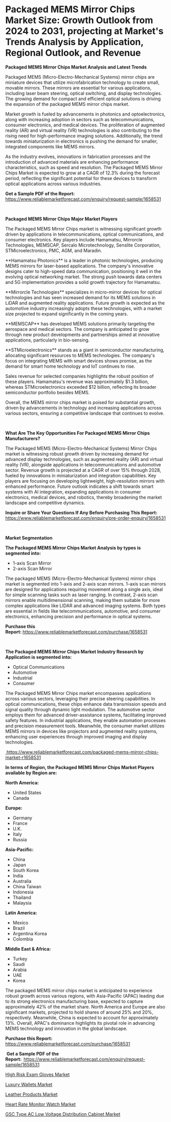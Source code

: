 <p><h1>Packaged MEMS Mirror Chips Market Size: Growth Outlook from 2024 to 2031, projecting at Market's Trends Analysis by Application, Regional Outlook, and Revenue</h1></p><p><strong>Packaged MEMS Mirror Chips Market Analysis and Latest Trends</strong></p>
<p><p>Packaged MEMS (Micro-Electro-Mechanical Systems) mirror chips are miniature devices that utilize microfabrication technology to create small, movable mirrors. These mirrors are essential for various applications, including laser beam steering, optical switching, and display technologies. The growing demand for compact and efficient optical solutions is driving the expansion of the packaged MEMS mirror chips market.</p><p>Market growth is fueled by advancements in photonics and optoelectronics, along with increasing adoption in sectors such as telecommunications, consumer electronics, and medical devices. The proliferation of augmented reality (AR) and virtual reality (VR) technologies is also contributing to the rising need for high-performance imaging solutions. Additionally, the trend towards miniaturization in electronics is pushing the demand for smaller, integrated components like MEMS mirrors.</p><p>As the industry evolves, innovations in fabrication processes and the introduction of advanced materials are enhancing performance characteristics, such as speed and resolution. The Packaged MEMS Mirror Chips Market is expected to grow at a CAGR of 12.3% during the forecast period, reflecting the significant potential for these devices to transform optical applications across various industries.</p></p>
<p><strong>Get a Sample PDF of the Report:&nbsp;</strong> <a href="https://www.reliablemarketforecast.com/enquiry/request-sample/1658531?utm_campaign=1108&utm_medium=2&utm_source=Github&utm_content=ia&utm_term=28092024&utm_id=packaged-mems-mirror-chips">https://www.reliablemarketforecast.com/enquiry/request-sample/1658531</a></p>
<p>&nbsp;</p>
<p><strong>Packaged MEMS Mirror Chips Major Market Players</strong></p>
<p><p>The Packaged MEMS Mirror Chips market is witnessing significant growth driven by applications in telecommunications, optical communications, and consumer electronics. Key players include Hamamatsu, Mirrorcle Technologies, MEMSCAP, Sercalo Microtechnology, Senslite Corporation, STMicroelectronics, PMC, AGM, and Maradin.</p><p>**Hamamatsu Photonics** is a leader in photonic technologies, producing MEMS mirrors for laser-based applications. The company's innovative designs cater to high-speed data communication, positioning it well in the evolving optical networking market. The strong push towards data centers and 5G implementation provides a solid growth trajectory for Hamamatsu.</p><p>**Mirrorcle Technologies** specializes in micro-mirror devices for optical technologies and has seen increased demand for its MEMS solutions in LiDAR and augmented reality applications. Future growth is expected as the automotive industry increasingly adopts these technologies, with a market size projected to expand significantly in the coming years.</p><p>**MEMSCAP** has developed MEMS solutions primarily targeting the aerospace and medical sectors. The company is anticipated to grow through new product developments and partnerships aimed at innovative applications, particularly in bio-sensing. </p><p>**STMicroelectronics** stands as a giant in semiconductor manufacturing, allocating significant resources to MEMS technologies. The company's focus on integrating MEMS with smart devices shows promise, as the demand for smart home technology and IoT continues to rise.</p><p>Sales revenue for selected companies highlights the robust position of these players. Hamamatsu's revenue was approximately $1.3 billion, whereas STMicroelectronics exceeded $12 billion, reflecting its broader semiconductor portfolio besides MEMS.</p><p>Overall, the MEMS mirror chips market is poised for substantial growth, driven by advancements in technology and increasing applications across various sectors, ensuring a competitive landscape that continues to evolve.</p></p>
<p>&nbsp;</p>
<p><strong>What Are The Key Opportunities For Packaged MEMS Mirror Chips Manufacturers?</strong></p>
<p><p>The Packaged MEMS (Micro-Electro-Mechanical Systems) Mirror Chips market is witnessing robust growth driven by increasing demand for advanced display technologies, such as augmented reality (AR) and virtual reality (VR), alongside applications in telecommunications and automotive sector. Revenue growth is projected at a CAGR of over 15% through 2028, fueled by innovations in miniaturization and integration capabilities. Key players are focusing on developing lightweight, high-resolution mirrors with enhanced performance. Future outlook indicates a shift towards smart systems with AI integration, expanding applications in consumer electronics, medical devices, and robotics, thereby broadening the market landscape and competitive dynamics.</p></p>
<p><strong>Inquire or Share Your Questions If Any Before Purchasing This Report:</strong> <a href="https://www.reliablemarketforecast.com/enquiry/pre-order-enquiry/1658531?utm_campaign=1108&utm_medium=2&utm_source=Github&utm_content=ia&utm_term=28092024&utm_id=packaged-mems-mirror-chips">https://www.reliablemarketforecast.com/enquiry/pre-order-enquiry/1658531</a></p>
<p>&nbsp;</p>
<p><strong>Market Segmentation</strong></p>
<p><strong>The Packaged MEMS Mirror Chips Market Analysis by types is segmented into:</strong></p>
<p><ul><li>1-axis Scan Mirror</li><li>2-axis Scan Mirror</li></ul></p>
<p><p>The packaged MEMS (Micro-Electro-Mechanical Systems) mirror chips market is segmented into 1-axis and 2-axis scan mirrors. 1-axis scan mirrors are designed for applications requiring movement along a single axis, ideal for simple scanning tasks such as laser ranging. In contrast, 2-axis scan mirrors enable multidimensional scanning, making them suitable for more complex applications like LIDAR and advanced imaging systems. Both types are essential in fields like telecommunications, automotive, and consumer electronics, enhancing precision and performance in optical systems.</p></p>
<p><strong>Purchase this Report:&nbsp;</strong><a href="https://www.reliablemarketforecast.com/purchase/1658531?utm_campaign=1108&utm_medium=2&utm_source=Github&utm_content=ia&utm_term=28092024&utm_id=packaged-mems-mirror-chips">https://www.reliablemarketforecast.com/purchase/1658531</a></p>
<p>&nbsp;</p>
<p><strong>The Packaged MEMS Mirror Chips Market Industry Research by Application is segmented into:</strong></p>
<p><ul><li>Optical Communications</li><li>Automotive</li><li>Industrial</li><li>Consumer</li></ul></p>
<p><p>The Packaged MEMS Mirror Chips market encompasses applications across various sectors, leveraging their precise steering capabilities. In optical communications, these chips enhance data transmission speeds and signal quality through dynamic light modulation. The automotive sector employs them for advanced driver-assistance systems, facilitating improved safety features. In industrial applications, they enable automation processes and precision measurement tools. Meanwhile, the consumer market utilizes MEMS mirrors in devices like projectors and augmented reality systems, enhancing user experiences through improved imaging and display technologies.</p></p>
<p><a href="https://www.reliablemarketforecast.com/packaged-mems-mirror-chips-market-r1658531?utm_campaign=1108&utm_medium=2&utm_source=Github&utm_content=ia&utm_term=28092024&utm_id=packaged-mems-mirror-chips">&nbsp;https://www.reliablemarketforecast.com/packaged-mems-mirror-chips-market-r1658531</a></p>
<p><strong>In terms of Region, the Packaged MEMS Mirror Chips Market Players available by Region are:</strong></p>
<p>
    <p> <strong> North America: </strong>
        <ul>
            <li>United States</li>
            <li>Canada</li>
        </ul>
        </p> 
    <p> <strong> Europe: </strong>
        <ul>
            <li>Germany</li>
            <li>France</li>
            <li>U.K.</li>
            <li>Italy</li>
            <li>Russia</li>
        </ul>
        </p> 
    <p> <strong> Asia-Pacific: </strong>
        <ul>
            <li>China</li>
            <li>Japan</li>
            <li>South Korea</li>
            <li>India</li>
            <li>Australia</li>
            <li>China Taiwan</li>
            <li>Indonesia</li>
            <li>Thailand</li>
            <li>Malaysia</li>
        </ul>
        </p> 
    <p> <strong> Latin America: </strong>
        <ul>
            <li>Mexico</li>
            <li>Brazil</li>
            <li>Argentina Korea</li>
            <li>Colombia</li>
        </ul>
        </p> 
    <p> <strong> Middle East & Africa: </strong>
        <ul>
            <li>Turkey</li>
            <li>Saudi</li>
            <li>Arabia</li>
            <li>UAE</li>
            <li>Korea</li>
        </ul>
    </p>
    </p>
<p><p>The packaged MEMS mirror chips market is anticipated to experience robust growth across various regions, with Asia-Pacific (APAC) leading due to its strong electronics manufacturing base, expected to capture approximately 42% of the market share. North America and Europe are also significant markets, projected to hold shares of around 25% and 20%, respectively. Meanwhile, China is expected to account for approximately 13%. Overall, APAC's dominance highlights its pivotal role in advancing MEMS technology and innovation in the global landscape.</p></p>
<p><strong>Purchase this Report: </strong><a href="https://www.reliablemarketforecast.com/purchase/1658531?utm_campaign=1108&utm_medium=2&utm_source=Github&utm_content=ia&utm_term=28092024&utm_id=packaged-mems-mirror-chips">https://www.reliablemarketforecast.com/purchase/1658531</a></p>
<p>&nbsp;<strong>Get a Sample PDF of the Report:&nbsp;&nbsp;</strong><a href="https://www.reliablemarketforecast.com/enquiry/request-sample/1658531?utm_campaign=1108&utm_medium=2&utm_source=Github&utm_content=ia&utm_term=28092024&utm_id=packaged-mems-mirror-chips">https://www.reliablemarketforecast.com/enquiry/request-sample/1658531</a></p>
<p><strong></strong></p>
<p><p><a href="https://www.linkedin.com/pulse/high-risk-exam-gloves-market-global-regional-analysis-focus-2gybe?trackingId=6hUDbJiMSAecU%2FD4ua0YrQ%3D%3D&utm_campaign=1108&utm_medium=2&utm_source=Github&utm_content=ia&utm_term=28092024&utm_id=packaged-mems-mirror-chips">High Risk Exam Gloves Market</a></p><p><a href="https://issuu.com/reportprime-2/docs/luxury-wallets-market-size-2030.ppt_f8f1acfd590778?utm_campaign=1108&utm_medium=2&utm_source=Github&utm_content=ia&utm_term=28092024&utm_id=packaged-mems-mirror-chips">Luxury Wallets Market</a></p><p><a href="https://issuu.com/reportprime-2/docs/leather-products-market-size-2030.p_ac2eab711727ee?utm_campaign=1108&utm_medium=2&utm_source=Github&utm_content=ia&utm_term=28092024&utm_id=packaged-mems-mirror-chips">Leather Products Market</a></p><p><a href="https://www.linkedin.com/pulse/future-trajectory-heart-rate-monitor-watch-market-emerging-m852e?trackingId=sbeuJNreSJyihaMysIks0g%3D%3D&utm_campaign=1108&utm_medium=2&utm_source=Github&utm_content=ia&utm_term=28092024&utm_id=packaged-mems-mirror-chips">Heart Rate Monitor Watch Market</a></p><p><a href="https://github.com/CliffMedina6/Market-Research-Report-List-6/blob/main/gsc-type-ac-low-voltage-distribution-cabinet-market.md?utm_campaign=1108&utm_medium=2&utm_source=Github&utm_content=ia&utm_term=28092024&utm_id=packaged-mems-mirror-chips">GSC Type AC Low Voltage Distribution Cabinet Market</a></p></p>